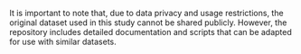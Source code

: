 It is important to note that, due to data privacy and usage restrictions, the original dataset used in this study cannot be shared publicly. However, the repository includes detailed documentation and scripts that can be adapted for use with similar datasets.
